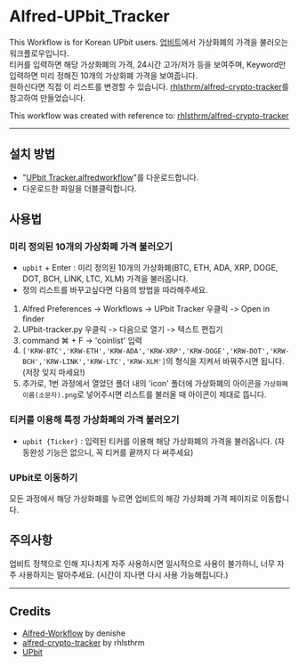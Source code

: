 # Alfred-UPbit_Tracker
This Workflow is for Korean UPbit users.
[업비트](https://upbit.com/home)에서 가상화폐의 가격을 불러오는 워크플로우입니다.  
티커를 입력하면 해당 가상화폐의 가격, 24시간 고가/저가 등을 보여주며, Keyword만 입력하면 미리 정해진 10개의 가상화폐 가격을 보여줍니다.    
원하신다면 직접 이 리스트를 변경할 수 있습니다. [rhlsthrm/alfred-crypto-tracker](https://github.com/rhlsthrm/alfred-crypto-tracker)를 참고하여 만들었습니다.  
  
This workflow was created with reference to: [rhlsthrm/alfred-crypto-tracker](https://github.com/rhlsthrm/alfred-crypto-tracker)
  
-------------------
## 설치 방법
* "[UPbit Tracker.alfredworkflow](https://github.com/custardcream98/Alfred-UPbit_Tracker/raw/main/UPbit%20Tracker.alfredworkflow)"를 다운로드합니다.
* 다운로드한 파일을 더블클릭합니다.

## 사용법
### 미리 정의된 10개의 가상화폐 가격 불러오기
* ```upbit``` + Enter : 미리 정의된 10개의 가상화폐(BTC, ETH, ADA, XRP, DOGE, DOT, BCH, LINK, LTC, XLM) 가격을 불러옵니다.
* 정의 리스트를 바꾸고싶다면 다음의 방법을 따라해주세요.
1. Alfred Preferences -> Workflows -> UPbit Tracker 우클릭 -> Open in finder
2. UPbit-tracker.py 우클릭 -> 다음으로 열기 -> 텍스트 편집기
3. command ⌘ + F -> 'coinlist' 입력
4. ```['KRW-BTC','KRW-ETH','KRW-ADA','KRW-XRP','KRW-DOGE','KRW-DOT','KRW-BCH','KRW-LINK','KRW-LTC','KRW-XLM']```의 형식을 지켜서 바꿔주시면 됩니다. (저장 잊지 마세요!)
5. 추가로, 1번 과정에서 열었던 폴더 내의 'icon' 폴더에 가상화폐의 아이콘을 ```가상화폐 이름(소문자).png```로 넣어주시면 리스트를 불러올 때 아이콘이 제대로 뜹니다.

### 티커를 이용해 특정 가상화폐의 가격 불러오기
* ```upbit {Ticker}``` : 입력된 티커를 이용해 해당 가상화폐의 가격을 불러옵니다. (자동완성 기능은 없으니, 꼭 티커를 끝까지 다 써주세요)

### UPbit로 이동하기
모든 과정에서 해당 가상화폐를 누르면 업비트의 해강 가상화폐 가격 페이지로 이동합니다.

## 주의사항
업비트 정책으로 인해 지나치게 자주 사용하시면 일시적으로 사용이 불가하니, 너무 자주 사용하지는 말아주세요. (시간이 지나면 다시 사용 가능해집니다.)
  
--------------------
## Credits
* [Alfred-Workflow](https://github.com/deanishe/alfred-workflow) by denishe
* [alfred-crypto-tracker](https://github.com/rhlsthrm/alfred-crypto-tracker) by rhlsthrm
* [UPbit](https://upbit.com/home)
